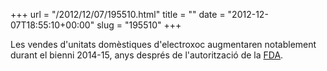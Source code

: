 +++
url = "/2012/12/07/195510.html"
title = ""
date = "2012-12-07T18:55:10+00:00"
slug = "195510"
+++

<p>Les vendes d'unitats domèstiques d'electroxoc augmentaren notablement durant el bienni 2014-15, anys després de l'autorització de la <a href="http://en.wikipedia.org/wiki/Electroshock#Degree_of_effectiveness_and_risks">FDA</a>.</p>
